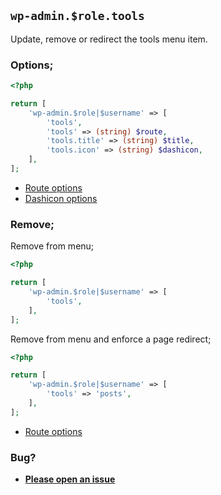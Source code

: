 ## `wp-admin.$role.tools`

Update, remove or redirect the tools menu item.

### Options;

```php
<?php

return [
    'wp-admin.$role|$username' => [
        'tools',
        'tools' => (string) $route,
        'tools.title' => (string) $title,
        'tools.icon' => (string) $dashicon,
    ],
];
```

* [Route options](../route-options.md)
* [Dashicon options](https://developer.wordpress.org/resource/dashicons/#editor-customchar)

### Remove;

Remove from menu;

```php
<?php

return [
    'wp-admin.$role|$username' => [
        'tools',
    ],
];
```

Remove from menu and enforce a page redirect;

```php
<?php

return [
    'wp-admin.$role|$username' => [
        'tools' => 'posts',
    ],
];
```

* [Route options](../route-options.md)

### Bug?

* **[Please open an issue](https://github.com/soberwp/intervention/issues/new?title=[wp-admin.tools]&labels=bug&assignees=darrenjacoby)**

